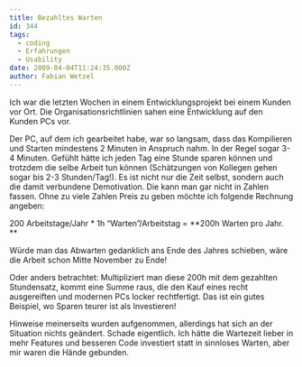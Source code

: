 ```yaml
---
title: Bezahltes Warten
id: 344
tags:
  - coding
  - Erfahrungen
  - Usability
date: 2009-04-04T11:24:35.000Z
author: Fabian Wetzel
---
```


Ich war die letzten Wochen in einem Entwicklungsprojekt bei einem Kunden vor Ort. Die Organisationsrichtlinien sahen eine Entwicklung auf den Kunden PCs vor.

Der PC, auf dem ich gearbeitet habe, war so langsam, dass das Kompilieren und Starten mindestens 2 Minuten in Anspruch nahm. In der Regel sogar 3-4 Minuten. Gefühlt hätte ich jeden Tag eine Stunde sparen können und trotzdem die selbe Arbeit tun können (Schätzungen von Kollegen gehen sogar bis 2-3 Stunden/Tag!). Es ist nicht nur die Zeit selbst, sondern auch die damit verbundene Demotivation. Die kann man gar nicht in Zahlen fassen. Ohne zu viele Zahlen Preis zu geben möchte ich folgende Rechnung angeben:

200 Arbeitstage/Jahr * 1h “Warten”/Arbeitstag = **200h Warten pro Jahr. **

Würde man das Abwarten gedanklich ans Ende des Jahres schieben, wäre die Arbeit schon Mitte November zu Ende!

Oder anders betrachtet: Multipliziert man diese 200h mit dem gezahlten Stundensatz, kommt eine Summe raus, die den Kauf eines recht ausgereiften und modernen PCs locker rechtfertigt. Das ist ein gutes Beispiel, wo Sparen teurer ist als Investieren!

Hinweise meinerseits wurden aufgenommen, allerdings hat sich an der Situation nichts geändert. Schade eigentlich. Ich hätte die Wartezeit lieber in mehr Features und besseren Code investiert statt in sinnloses Warten, aber mir waren die Hände gebunden.

